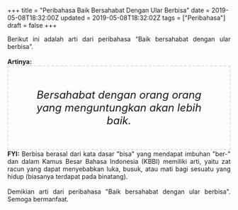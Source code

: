 +++
title = "Peribahasa Baik Bersahabat Dengan Ular Berbisa"
date = 2019-05-08T18:32:00Z
updated = 2019-05-08T18:32:02Z
tags = ["Peribahasa"]
draft = false
+++

<div dir="ltr" style="text-align: left;" trbidi="on"><div style="text-align: justify;">Berikut ini adalah arti dari peribahasa “Baik bersahabat dengan ular berbisa”.</div><br /><div style="text-align: justify;"><b>Artinya:</b></div><div style="border: 2px dashed #ddd; font-size: 24px; height: auto; margin: 0 auto; padding: 50px; text-align: center; width: auto;"><i>Bersahabat dengan orang orang yang menguntungkan akan lebih baik.</i></div><div style="text-align: justify;"><b>FYI:</b> Berbisa berasal dari kata dasar "bisa" yang mendapat imbuhan "ber-" dan dalam Kamus Besar Bahasa Indonesia (KBBI) memiliki arti, yaitu zat racun yang dapat menyebabkan luka, busuk, atau mati bagi sesuatu yang hidup (biasanya terdapat pada binatang).<br /><br /></div><div style="text-align: justify;">Demikian arti dari peribahasa "Baik bersahabat dengan ular berbisa". Semoga bermanfaat.</div></div>
